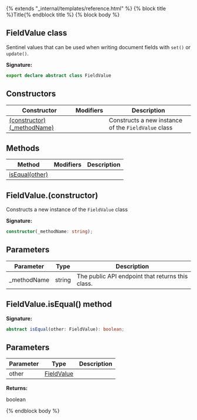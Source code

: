 {% extends "_internal/templates/reference.html" %}
{% block title %}Title{% endblock title %}
{% block body %}

## FieldValue class

Sentinel values that can be used when writing document fields with `set()` or `update()`<!-- -->.

<b>Signature:</b>

```typescript
export declare abstract class FieldValue 
```

## Constructors

|  Constructor | Modifiers | Description |
|  --- | --- | --- |
|  [(constructor)(\_methodName)](./firestore_lite.fieldvalue.md#fieldvalueconstructor) |  | Constructs a new instance of the <code>FieldValue</code> class |

## Methods

|  Method | Modifiers | Description |
|  --- | --- | --- |
|  [isEqual(other)](./firestore_lite.fieldvalue.md#fieldvalueisequal_method) |  |  |

## FieldValue.(constructor)

Constructs a new instance of the `FieldValue` class

<b>Signature:</b>

```typescript
constructor(_methodName: string);
```

## Parameters

|  Parameter | Type | Description |
|  --- | --- | --- |
|  \_methodName | string | The public API endpoint that returns this class. |

## FieldValue.isEqual() method

<b>Signature:</b>

```typescript
abstract isEqual(other: FieldValue): boolean;
```

## Parameters

|  Parameter | Type | Description |
|  --- | --- | --- |
|  other | [FieldValue](./firestore_lite.fieldvalue.md#fieldvalue_class) |  |

<b>Returns:</b>

boolean

{% endblock body %}
